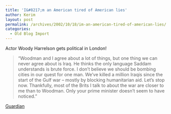 ```yaml
---
title: 'I&#8217;m an American tired of American lies'
author: Kerim
layout: post
permalink: /archives/2002/10/18/im-an-american-tired-of-american-lies/
categories:
  - Old Blog Import
---
```

Actor Woody Harrelson gets political in London!  



>   &#8220;Woodman and I agree about a lot of things, but one thing we can never agree about is Iraq. He thinks the only language Saddam understands is brute force. I don&#8217;t believe we should be bombing cities in our quest for one man. We&#8217;ve killed a million Iraqis since the start of the Gulf war &#8211; mostly by blocking humanitarian aid. Let&#8217;s stop now. Thankfully, most of the Brits I talk to about the war are closer to me than to Woodman. Only your prime minister doesn&#8217;t seem to have noticed.&#8221;


<a href="http://www.guardian.co.uk/Print/0,3858,4525792,00.html" onclick="_gaq.push(['_trackEvent', 'outbound-article', 'http://www.guardian.co.uk/Print/0,3858,4525792,00.html', 'Guardian']);" >Guardian</a>

